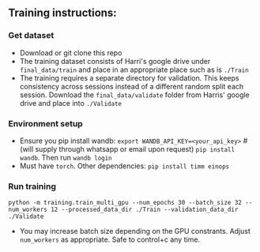 ## Training instructions:

### Get dataset
- Download or git clone this repo
- The training dataset consists of Harri's google drive under `final_data/train` and place in an appropriate place such as is `./Train`
- The training requires a separate directory for validation. This keeps consistency across sessions instead of a different random split each session. Download the `final_data/validate` folder from Harris' google drive and place into `./Validate`

### Environment setup
- Ensure you pip install wandb: 
`export WANDB_API_KEY=<your_api_key>`  # (will supply through whatsapp or email upon request)
`pip install wandb`. Then run
`wandb login`
- Must have `torch`. Other dependencies:
`pip install timm einops`

### Run training
`python -m training.train_multi_gpu --num_epochs 30 --batch_size 32 --num_workers 12 --processed_data_dir ./Train --validation_data_dir ./Validate`
- You may increase batch size depending on the GPU constrants. Adjust `num_workers` as appropriate. Safe to control+c any time.
